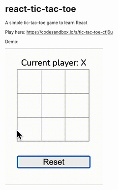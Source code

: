 # react-tic-tac-toe
A simple tic-tac-toe game to learn React


Play here:  https://codesandbox.io/s/tic-tac-toe-cfj6u


Demo:

![quick demo game](https://github.com/NicoleJaneway/react-tic-tac-toe/blob/main/tic-tac-toe.gif)


